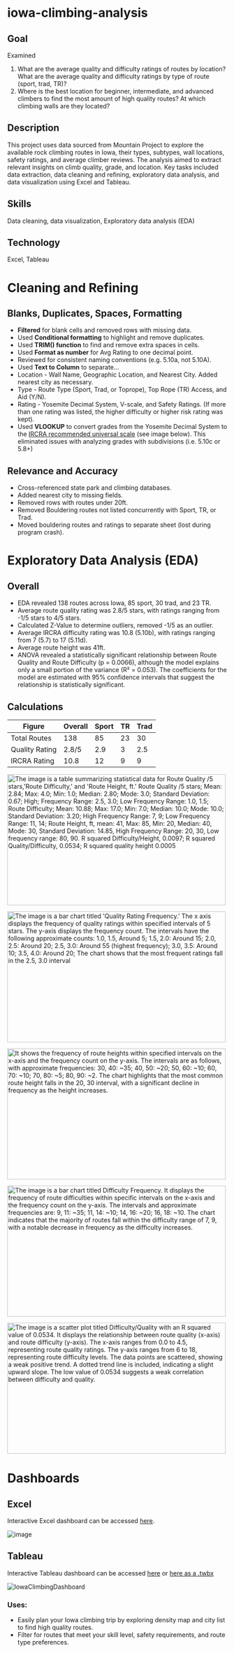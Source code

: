# iowa-climbing-analysis

## **Goal**
Examined
1. What are the average quality and difficulty ratings of routes by location? What are the average quality and difficulty ratings by type of route (sport, trad, TR)?
2. Where is the best location for beginner, intermediate, and advanced climbers to find the most amount of high quality routes? At which climbing walls are they located?

## Description
This project uses data sourced from Mountain Project to explore the available rock climbing routes in Iowa, their types, subtypes, wall locations, safety ratings, and average climber reviews. The analysis aimed to extract relevant insights on climb quality, grade, and location. Key tasks included data extraction, data cleaning and refining, exploratory data analysis, and data visualization using Excel and Tableau. 

## Skills
Data cleaning, data visualization, Exploratory data analysis (EDA)

## Technology
Excel, Tableau

# Cleaning and Refining

## Blanks, Duplicates, Spaces, Formatting
- **Filtered** for blank cells and removed rows with missing data.
- Used **Conditional formatting** to highlight and remove duplicates.
- Used **TRIM() function** to find and remove extra spaces in cells.
- Used **Format as number** for Avg Rating to one decimal point.
- Reviewed for consistent naming conventions (e.g. 5.10a, not 5.10A).
- Used **Text to Column** to separate...
-    Location - Wall Name, Geographic Location, and Nearest City. Added nearest city as necessary. 
-    Type - Route Type (Sport, Trad, or Toprope), Top Rope (TR) Access, and Aid (Y/N).
-    Rating - Yosemite Decimal System, V-scale, and Safety Ratings. (If more than one rating was listed, the higher difficulty or higher risk rating was kept).
- Used **VLOOKUP** to convert grades from the Yosemite Decimal System to the [IRCRA recommended universal scale](https://www.ircra.rocks/single-post/2016/09/12/reporting-grades-in-climbing-research) (see image below). This eliminated issues with analyzing grades with subdivisions (i.e. 5.10c or 5.8+)

## Relevance and Accuracy
- Cross-referenced state park and climbing databases.
- Added nearest city to missing fields. 
- Removed rows with routes under 20ft. 
- Removed Bouldering routes not listed concurrently with Sport, TR, or Trad.
-    Moved bouldering routes and ratings to separate sheet (lost during program crash).

# Exploratory Data Analysis (EDA)

## Overall
- EDA revealed 138 routes across Iowa, 85 sport, 30 trad, and 23 TR.
- Average route quality rating was 2.8/5 stars, with ratings ranging from -1/5 stars to 4/5 stars.
-   Calculated Z-Value to determine outliers, removed -1/5 as an outlier.
- Average IRCRA difficulty rating was 10.8 (5.10b), with ratings ranging from 7 (5.7) to 17 (5.11d).
- Average route height was 41ft.
- ANOVA revealed a statistically significant relationship between Route Quality and Route Difficulty (p = 0.0066), although the model explains only a small portion of the variance (R² = 0.053). The coefficients for the model are estimated with 95% confidence intervals that suggest the relationship is statistically significant.

## Calculations

| Figure        |    Overall    |     Sport     |      TR       |     Trad      |
| ------------- | ------------- | ------------- | ------------- | ------------- |
|Total Routes   |      138      |      85       |      23       |      30       |
|Quality Rating |     2.8/5     |      2.9      |       3       |      2.5      |
|IRCRA Rating   |     10.8      |      12       |       9       |      9        |

<img
  src="https://github.com/user-attachments/assets/cddc043d-551c-4c3d-ab15-d02b34f1ad19"
  alt="The image is a table summarizing statistical data for Route Quality /5 stars,'Route Difficulty,' and 'Route Height, ft.' Route Quality /5 stars; Mean: 2.84; Max: 4.0; Min: 1.0; Median: 2.80; Mode: 3.0; Standard Deviation: 0.67; High; Frequency Range: 2.5, 3.0; Low Frequency Range: 1.0, 1.5; Route Difficulty; Mean: 10.88; Max: 17.0; Min: 7.0; Median: 10.0; Mode: 10.0; Standard Deviation: 3.20; High Frequency Range: 7, 9; Low Frequency Range: 11, 14; Route Height, ft, mean: 41, Max: 85, Min: 20, Median: 40, Mode: 30, Standard Deviation: 14.85, High Frequency Range: 20, 30, Low frequency range: 80, 90. R squared Difficulty/Height, 0.0097; R squared Quality/Difficulty, 0.0534; R squared quality height 0.0005"
  width="500"
  height="300" />

<img
  src="https://github.com/user-attachments/assets/6f7b5b49-85cb-4edc-9f33-ad49e7a1dc01"
  alt="The image is a bar chart titled 'Quality Rating Frequency.' The x axis displays the frequency of quality ratings within specified intervals of 5 stars. The y-axis displays the frequency count. The intervals have the following approximate counts: 1.0, 1.5, Around 5; 1.5, 2.0: Around 15; 2.0, 2.5: Around 20; 2.5, 3.0: Around 55 (highest frequency); 3.0, 3.5: Around 10; 3.5, 4.0: Around 20; The chart shows that the most frequent ratings fall in the 2.5, 3.0 interval"
  width="500"
  height="300" />

  <img
  src="https://github.com/user-attachments/assets/17d87f3d-42b7-4506-988a-6c5aca954bee"
  alt="It shows the frequency of route heights within specified intervals on the x-axis and the frequency count on the y-axis. The intervals are as follows, with approximate frequencies: 30, 40: ~35; 40, 50: ~20; 50, 60: ~10; 60, 70: ~10; 70, 80: ~5; 80, 90: ~2. The chart highlights that the most common route height falls in the 20, 30 interval, with a significant decline in frequency as the height increases."
  width="500"
  height="300" />

  <img
  src="https://github.com/user-attachments/assets/a18f0b35-cb4f-44ee-b3e0-7cdb769eadf2"
  alt="The image is a bar chart titled Difficulty Frequency. It displays the frequency of route difficulties within specific intervals on the x-axis and the frequency count on the y-axis. The intervals and approximate frequencies are: 9, 11: ~35; 11, 14: ~10; 14, 16: ~20; 16, 18: ~10. The chart indicates that the majority of routes fall within the difficulty range of 7, 9, with a notable decrease in frequency as the difficulty increases."
  width="500"
  height="300" />

  <img
  src="https://github.com/user-attachments/assets/619f97d2-7c9b-494a-9abe-716e88c09d3f"
  alt="The image is a scatter plot titled Difficulty/Quality with an R squared value of 0.0534. It displays the relationship between route quality (x-axis) and route difficulty (y-axis). The x-axis ranges from 0.0 to 4.5, representing route quality ratings. The y-axis ranges from 6 to 18, representing route difficulty levels. The data points are scattered, showing a weak positive trend. A dotted trend line is included, indicating a slight upward slope. The low value of 0.0534 suggests a weak correlation between difficulty and quality."
  width="500"
  height="300" />

  # Dashboards

  ## Excel
  Interactive Excel dashboard can be accessed [here](Climbing_Iowa_Dashboard.xlsx). 

  ![image](https://github.com/user-attachments/assets/13b3f854-7b72-400f-9474-48ce343f8a2b)


  ## Tableau
  Interactive Tableau dashboard can be accessed [here](https://public.tableau.com/shared/5FDZSPRFP?:display_count=n&:origin=viz_share_link) or [here as a .twbx](https://public.tableau.com/shared/HPMX24W5Z?:display_count=n&:origin=viz_share_link) 

  ![IowaClimbingDashboard](https://github.com/user-attachments/assets/a4598dcd-47ad-4025-ab82-b67e05ac1a99)

  ### Uses: 
  - Easily plan your Iowa climbing trip by exploring density map and city list to find high quality routes.
  - Filter for routes that meet your skill level, safety requirements, and route type preferences.
